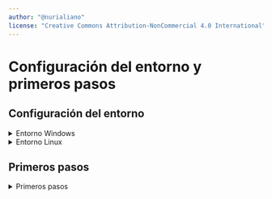 ```yaml
---
author: "@nurialiano"
license: "Creative Commons Attribution-NonCommercial 4.0 International"
---
```


# Configuración del entorno y primeros pasos

## Configuración del entorno

<details>
<summary>Entorno Windows</summary>

### Entorno Windows

>XAMPP es un software que se utiliza para crear y administrar sitios web en un ordenador personal y es como una caja de herramientas que contiene todo lo necesario para hacerlo.
Incluye herramientas como un servidor web, un gestor de bases de datos y un lenguaje de programación llamado PHP

1. Descargar XAMPP desde la página oficial
   [Descagar XAMPP](https://sourceforge.net/projects/xampp/files/XAMPP%20Windows/8.2.4/xampp-windows-x64-8.2.4-0-VS16-installer.exe)
2. Instalar XAMPP

>En este caso, para realizar una instalación sencilla, vamos a dejar todos los valores por defecto.

   ![imagen de la instalación de xampp](img/instalar-xampp-02.png)
   Seleccionar los servicios que queremos instalar.
   ![imagen de la instalación de xampp](img/instalar-xampp-03.png)
   Elegir la ubicación donde se va a instalar XAMPP.
   ![imagen de la instalación de xampp](img/instalar-xampp-04.png)
   Seleccionar el idioma
   ![imagen de la instalación de xampp](img/instalar-xampp-05.png)
   Comenzar instalación
   ![imagen de la instalación de xampp](img/instalar-xampp-06.png)
   Proceso de instalación
   ![imagen de la instalación de xampp](img/instalar-xampp-07.png)
   Instalación finalizada, lanzar Panel de Control
   ![imagen de la instalación de xampp](img/instalar-xampp-08.png)

>:warning: **ADVERTENCIA**: es probable que durante la instalación, aparecezcan ventanas para dar permiso o agregar la excepción en el firewall. Debemos aceptar si queremos seguir la instalación.  

3. Encender los servicios
   Una vez se haya instalado XAMPP, nos aparacerá una ventana como esta donde se pueden ver todos los servicios que ofrece.
   ![panel de control de xampp](img/panelcontrol-xampp-01.png)

   - APACHE: Servidor web
   - MYSQL: Base de datos
   - FileZilla: Transferencia de archivos con equipos externos
   - Mercury: Servidor de correo
   - Tomcat: Servidor de aplicaciones

    En nuestro caso solo es necesario fijarnos en **APACHE** y **MYSQL** ya que son los imprescindibles para hacer funcionar nuestras bases de datos.

   ![iniciar los servicios](img/iniciar-servicios-xampp-01.png)

   Una vez iniciado, nos muestra un log del servicio, el PID del proceso y los puertos que mantiene abiertos.
   ![iniciar los servicios](img/iniciar-servicios-xampp-02.png)

   Ahora ya podemos acceder y manipular bases de datos desde consola o desde entorno gráfico.

4. Entrar desde navegador a PHPMYADMIN
   [Ver sección de acceso a PHPMYADMIN](#acceso-a-phpmyadmin)

5. Entrar desde consola
   1. Abrir una consola 'CMD'

    ~~~ps
    TECLA WINDOWS + R
    cmd
    ~~~

    ![acceder por consola](img/acceso-cmd-mysql-01.png)

   2. Introducir usuario y contraseña

    >:warning:**ADVERTENCIA**: al entrar desde cmd no tenemos establecido donde está el comando "mysql" necesario para ejecutar la conexión. En mi caso esta en la ruta por defecto ``C:\xampp\mysql\bin\mysql.exe``

    ![acceder por consola](img/acceso-cmd-mysql-02.png)

</details>

<details><summary>Entorno Linux</summary>

### Entorno Linux

</details>

## Primeros pasos

<details>

<summary>Primeros pasos</summary>

### Conexión a MYSQL

En nuestra primera conexión a MYSQL no necesitamos especificiar contraseña por que por defecto no tiene.

~~~sql
mysql -u usuario
~~~

Una vez hayamos establecido la contraseña, si es necesario introducirla para los próximos accesos a MYSQL

~~~sql
mysql -u usuario -p
~~~

### Establecer contraseña para usuario 'root'

Por defecto MYSQL viene con dos cuentas 'root', la primera permite conectarse solo localmente y la segunda desde cualquier otra máquina externa a la actual.

**Ver tabla de usuarios**

~~~sql
SELECT user,host,password FROM mysql.user;
~~~

|user | host    | password|
|-----|---------|---------|
|root |localhost|         |
|root |%        |         |
|     |localhost|         |
|     |%        |         |

Si queremos cambiar la contraseña de root para acceso local:

~~~sql
SET PASSWORD FOR root@localhost=PASSWORD('nueva_contrasena');
~~~

Si queremos cambiar la contraseña de root para acceso externo:

~~~sql
SET PASSWORD FOR root=PASSWORD('nueva_contrasena');
~~~

### Agregar la base de datos de ejemplo

En este ejemplo vamos a utilizar la base de datos 'SAKILA'

1. Descargar ZIP
   [Descargar base de datos SAKILA](downloads.mysql.com/docs/sakila-db.zip)
2. Descomprimir
3. Abrir directorio
   En este punto tenemos que fijarnos en dos ficheros importantes.
   - **sakila-schema.sql**: Contiene la estructura de la base de datos
   - **sakila-data.sql**: Contiene los datos para insertar en esta base de datos.

~~~sql
SOURCE C:/Users/nuridocu/Desktop/sakila.db/sakila-schema.sql
SOURCE C:/Users/nuridocu/Desktop/sakila.db/sakila-data.sql
~~~

### Mostrar todas las bases de datos disponibles

~~~sql
SHOW DATABASES;
~~~

### Seleccionar una base de datos

~~~sql
USE sakila
~~~

### Mostrar todas las tablas que contiene

~~~sql
SHOW TABLES;
~~~

### Mostrar el contenido de una tabla

~~~sql
SELECT * FROM actor;
~~~

### Acceso a PHPMYADMIN

> PHPMYADMIN es una herramienta, con entorno gráfico, muy útil para administrar y organizar grandes cantidades de información de manera efectiva.

Para acceder a PHPMYADMIN es tan sencillo como abrir un navegador web y escribir lo siguiente: ``localhost/phpmyadmin``

![acceso desde el navegador a phpmyadmin](img/acceso-nav-phpmyadmin-01.png)

Nos aparecerá una ventana como esta donde introduciremos el usuario y contraseña establecidos al principio. (en mi caso: root, 123456)

![login en phpmyadmin](img/login-phpmyadmin.jpg)

</details>

